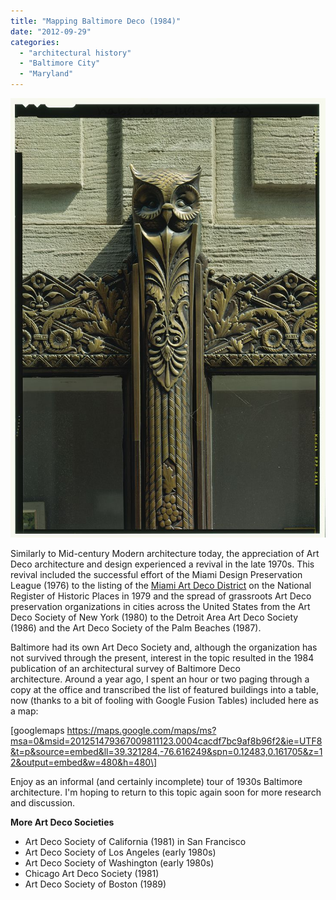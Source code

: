 ```yaml
---
title: "Mapping Baltimore Deco (1984)"
date: "2012-09-29"
categories: 
  - "architectural history"
  - "Baltimore City"
  - "Maryland"
---
```


![Detail of Baltimore Trust Company Building, 10 Light Street.](images/214973cv.jpg)

Similarly to Mid-century Modern architecture today, the appreciation of Art Deco architecture and design experienced a revival in the late 1970s. This revival included the successful effort of the Miami Design Preservation League (1976) to the listing of the [Miami Art Deco District](http://en.wikipedia.org/wiki/Miami_Beach_Architectural_District) on the National Register of Historic Places in 1979 and the spread of grassroots Art Deco preservation organizations in cities across the United States from the Art Deco Society of New York (1980) to the Detroit Area Art Deco Society (1986) and the Art Deco Society of the Palm Beaches (1987).

Baltimore had its own Art Deco Society and, although the organization has not survived through the present, interest in the topic resulted in the 1984 publication of an architectural survey of Baltimore Deco architecture. Around a year ago, I spent an hour or two paging through a copy at the office and transcribed the list of featured buildings into a table, now (thanks to a bit of fooling with Google Fusion Tables) included here as a map:

\[googlemaps https://maps.google.com/maps/ms?msa=0&msid=201251479367009811123.0004cacdf7bc9af8b96f2&ie=UTF8&t=p&source=embed&ll=39.321284,-76.616249&spn=0.12483,0.161705&z=12&output=embed&w=480&h=480\]

Enjoy as an informal (and certainly incomplete) tour of 1930s Baltimore architecture. I'm hoping to return to this topic again soon for more research and discussion.

**More Art Deco Societies**

-   Art Deco Society of California (1981) in San Francisco
-   Art Deco Society of Los Angeles (early 1980s)
-   Art Deco Society of Washington (early 1980s)
-   Chicago Art Deco Society (1981)
-   Art Deco Society of Boston (1989)
